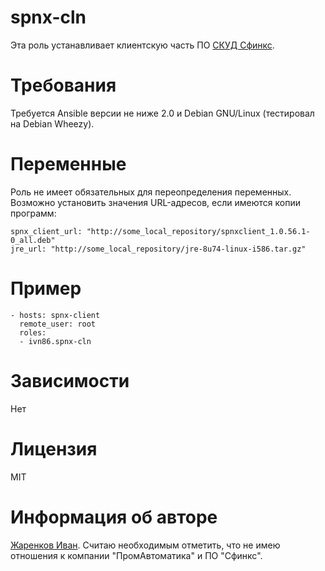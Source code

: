 spnx-cln
========
Эта роль устанавливает клиентскую часть ПО [СКУД Сфинкс](http://www.spnx.ru).

Требования
==========
Требуется Ansible версии не ниже 2.0 и Debian GNU/Linux (тестировал на Debian Wheezy).

Переменные
==========
Роль не имеет обязательных для переопределения переменных. Возможно установить значения URL-адресов, если имеются копии программ:

    spnx_client_url: "http://some_local_repository/spnxclient_1.0.56.1-0_all.deb"
    jre_url: "http://some_local_repository/jre-8u74-linux-i586.tar.gz"

Пример
======

    - hosts: spnx-client
      remote_user: root
      roles:
      - ivn86.spnx-cln

Зависимости
===========
Нет

Лицензия
========
MIT

Информация об авторе
====================
[Жаренков Иван](https://www.zharenkov.ru). Считаю необходимым отметить, что не имею отношения к компании "ПромАвтоматика" и ПО "Сфинкс".
